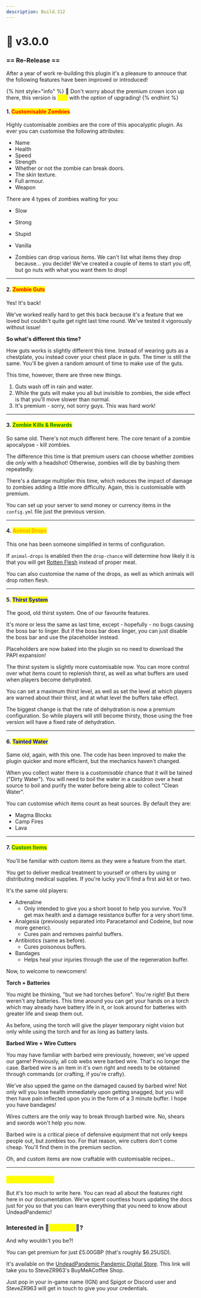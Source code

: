 ```yaml
---
description: Build.312
---
```


# 👑 v3.0.0

### **== Re-Release ==**

After a year of work re-building this plugin it's a pleasure to annouce that the following features have been improved or introduced!

{% hint style="info" %}
👑 Don't worry about the premium crown icon up there, this version is <mark style="color:yellow;">**free**</mark> with the _option_ of upgrading!
{% endhint %}

#### 1. <mark style="color:red;">Customisable Zombies</mark>

Highly customisable zombies are the core of this apocalyptic plugin. As ever you can customise the following attributes:

* Name
* Health
* Speed
* Strength
* Whether or not the zombie can break doors.
* The skin texture.
* Full armour.
* Weapon

&#x20;       There are 4 types of zombies waiting for you:

* Slow
* Strong
* Stupid
* Vanilla



* Zombies can drop various items. We can't list what items they drop because... you decide! We've created a couple of items to start you off, but go nuts with what you want them to drop!

***

#### 2. <mark style="color:red;">Zombie Guts</mark>

Yes! It's back!

We've worked really hard to get this back because it's a feature that we loved but couldn't quite get right last time round. We've tested it vigorously without issue!

**So what's different this time?**

How guts works is slightly different this time. Instead of wearing guts as a chestplate, you instead cover your chest place in guts. The timer is still the same. You'll be given a random amount of time to make use of the guts.

This time, however, there are three new things.

1. Guts wash off in rain and water.
2. While the guts will make you all but invisible to zombies, the side effect is that you'll move slower than normal.
3. It's premium - sorry, not sorry guys. This was hard work!

***

#### 3. <mark style="color:green;">Zombie Kills & Rewards</mark>

So same old. There's not much different here. The core tenant of a zombie apocalypse - kill zombies.

The difference this time is that premium users can choose whether zombies die _only_ with a headshot! Otherwise, zombies will die by bashing them repeatedly.

There's a damage multiplier this time, which reduces the impact of damage to zombies adding a little more difficulty. Again, this is customisable with premium.

You can set up your server to send money or currency items in the `config.yml` file just the previous version.

***

#### 4. <mark style="color:orange;">Animal Drops</mark>

This one has been someone simplified in terms of configuration.

If `animal-drops` is enabled then the `drop-chance` will determine how likely it is that you will get [Rotten Flesh](../../items/rotten-flesh.md) instead of proper meat.

You can also customise the name of the drops, as well as which animals will drop rotten flesh.

***

#### 5. <mark style="color:blue;">Thirst System</mark>

The good, old thirst system. One of our favourite features.

It's more or less the same as last time, except - hopefully - no bugs causing the boss bar to linger. But if the boss bar does linger, you can just disable the boss bar and use the placeholder instead.

Placeholders are now baked into the plugin so no need to download the PAPI expansion!

The thirst system is slightly more customisable now. You can more control over what items count to replenish thirst, as well as what buffers are used when players become dehydrated.

You can set a maximum thirst level, as well as set the level at which players are warned about their thirst, and at what level the buffers take effect.

The biggest change is that the rate of dehydration is now a premium configuration. So while players will still become thirsty, those using the free version will have a fixed rate of dehydration.

***

#### 6. <mark style="color:blue;">Tainted Water</mark>

Same old, again, with this one. The code has been improved to make the plugin quicker and more efficient, but the mechanics haven't changed.

When you collect water there is a _customisable_ chance that it will be tained ("Dirty Water"). You will need to boil the water in a cauldron over a heat source to boil and purify the water before being able to collect "Clean Water".

You can customise which items count as heat sources. By default they are:

* Magma Blocks
* Camp Fires
* Lava

***

#### 7. <mark style="color:green;">Custom Items</mark>

You'll be familiar with custom items as they were a feature from the start.

You get to deliver medical treatment to yourself or others by using or distributing medical supplies. If you're lucky you'll find a first aid kit or two.

It's the same old players:

* Adrenaline
  * Only intended to give you a short boost to help you survive. You'll get max health and a damage resistance buffer for a very short time.
* Analgesia (previously separated into Paracetamol and Codeine, but now more generic).
  * Cures pain and removes painful buffers.
* Antibiotics (same as before).
  * Cures poisonous buffers.
* Bandages
  * Helps heal your injuries through the use of the regeneration buffer.

Now, to welcome to newcomers!

**Torch + Batteries**

You might be thinking, "but we had torches before". You're right! But there weren't any batteries. This time around you can get your hands on a torch which may already have battery life in it, or look around for batteries with greater life and swap them out.

As before, using the torch will give the player temporary night vision but only while using the torch and for as long as battery lasts.

**Barbed Wire + Wire Cutters**

You may have familiar with barbed wire previously, however, we've upped our game! Previously, all cob webs were barbed wire. That's no longer the case. Barbed wire is an item in it's own right and needs to be obtained through commands (or crafting, if you're crafty).

We've also upped the game on the damaged caused by barbed wire! Not only will you lose health immediately upon getting snagged, but you will then have pain inflected upon you in the form of a 3 minute buffer. I hope you have bandages!

Wires cutters are the only way to break through barbed wire. No, shears and swords won't help you now.

Barbed wire is a critical piece of defensive equipment that not only keeps people out, but zombies too. For that reason, wire cutters don't come cheap. You'll find them in the premium section.

Oh, and custom items are now craftable with customisable recipes...

***

### <mark style="color:yellow;">There's more!...</mark>

But it's too much to write here. You can read all about the features right here in our documentation. We've spent countless hours updating the docs just for you so that you can learn everything that you need to know about UndeadPandemic!



### Interested in 👑<mark style="color:yellow;">Premium</mark>👑?

And why wouldn't you be?!

You can get premium for just £5.00GBP (that's roughly $6.25USD).

It's available on the [UndeadPandemic Pandemic Digital Store](https://buymeacoffee.com/stevezr963/e/335067). This link will take you to SteveZR963's BuyMeACoffee Shop.

Just pop in your in-game name (IGN) and Spigot or Discord user and SteveZR963 will get in touch to give you your credentials.
